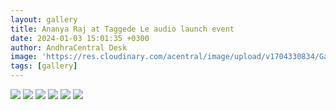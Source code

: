 ```yaml
---
layout: gallery
title: Ananya Raj at Taggede Le audio launch event
date: 2024-01-03 15:01:35 +0300
author: AndhraCentral Desk
image: 'https://res.cloudinary.com/acentral/image/upload/v1704330834/Galleries/ananya-raj-photos-images-80835_jh9mlo.jpg'
tags: [gallery]
---
```

<div class="gallery-box">
  <div class="gallery">
    <img src="https://res.cloudinary.com/acentral/image/upload/v1704330834/Galleries/ananya-raj-photos-images-80835_jh9mlo.jpg" loading="lazy">
    <img src="https://res.cloudinary.com/acentral/image/upload/v1704330813/Galleries/ananya-raj-photos-images-80836_oidmwu.jpg" loading="lazy">
    <img src="https://res.cloudinary.com/acentral/image/upload/v1704330828/Galleries/ananya-raj-photos-images-80837_vj6ge0.jpg" loading="lazy">
    <img src="https://res.cloudinary.com/acentral/image/upload/v1704330828/Galleries/ananya-raj-photos-images-80837_vj6ge0.jpg" loading="lazy">
    <img src="https://res.cloudinary.com/acentral/image/upload/v1704330848/Galleries/ananya-raj-photos-images-80773_ozqdbh.jpg" loading="lazy">
    <img src="https://res.cloudinary.com/acentral/image/upload/v1704330819/Galleries/ananya-raj-photos-images-80839_jwl3kh.jpg" loading="lazy">
  </div></div>
